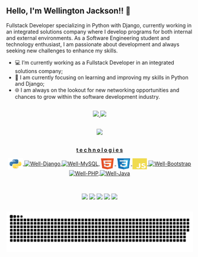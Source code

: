 ## Hello, I'm Wellington Jackson!! 👋
Fullstack Developer specializing in Python with Django, currently working in an integrated solutions company where I develop programs for both internal and external environments. As a Software Engineering student and technology enthusiast, I am passionate about development and always seeking new challenges to enhance my skills.

- 💻 I’m currently working as a Fullstack Developer in an integrated solutions company;
- 🐍 I am currently focusing on learning and improving my skills in Python and Django;
- 🌐 I am always on the lookout for new networking opportunities and chances to grow within the software development industry.

##
<div align="center">
  <a href="https://github.com/jsrwell">
  <img height="180em" src="https://github-readme-stats.vercel.app/api?username=jsrwell&show_icons=true&theme=transparent&include_all_commits=true&count_private=true"/>
  <img height="180em" src="https://github-readme-stats.vercel.app/api/top-langs/?username=jsrwell&layout=compact&langs_count=7&theme=transparent"/>
</div>
  
##
<div align="center">
  <a href="https://github.com/jsrwell-esiexata">
  <img height="180em" src="https://github-readme-stats.vercel.app/api?username=jsrwell-esiexat&show_icons=true&theme=transparent&include_all_commits=true&count_private=true"/>
</div>
  
##
<div align="center">
  <p><strong>t e c h n o l o g i e s </strong></p>
  <div style="display: inline_block" align="center">
    <img align="center" alt="Well-Python" height="30" width="40" src="https://raw.githubusercontent.com/devicons/devicon/master/icons/python/python-original.svg">
    <img align="center" alt="Well-Django" height="30" width="40" src="https://cdn.jsdelivr.net/gh/devicons/devicon/icons/django/django-plain.svg">
    <img align="center" alt="Well-MySQL" height="30" width="40" src="https://cdn.jsdelivr.net/gh/devicons/devicon/icons/mysql/mysql-original-wordmark.svg">
    <img align="center" alt="Well-HTML" height="30" width="40" src="https://raw.githubusercontent.com/devicons/devicon/master/icons/html5/html5-original.svg">
    <img align="center" alt="Well-CSS" height="30" width="40" src="https://raw.githubusercontent.com/devicons/devicon/master/icons/css3/css3-original.svg">
    <img align="center" alt="Well-Js" height="30" width="40" src="https://raw.githubusercontent.com/devicons/devicon/master/icons/javascript/javascript-plain.svg">
    <img align="center" alt="Well-Bootstrap" height="30" width="40" src="https://cdn.jsdelivr.net/gh/devicons/devicon/icons/bootstrap/bootstrap-original.svg">
    <img align="center" alt="Well-PHP" height="30" width="40" src="https://cdn.jsdelivr.net/gh/devicons/devicon/icons/php/php-plain.svg">
    <img align="center" alt="Well-Java" height="30" width="40" src="https://cdn.jsdelivr.net/gh/devicons/devicon/icons/java/java-original.svg">   
  </div>
</div>
  
##
<div align="center"><br>
  <a href="https://www.linkedin.com/in/jsrwell" target="_blank"><img src="https://img.shields.io/badge/-LinkedIn-%230077B5?style=for-the-badge&logo=linkedin&logoColor=white" target="_blank"></a>
  <a href="mailto:wellingtonjsramos@gmail.com"><img src="https://img.shields.io/badge/-Gmail-%23333?style=for-the-badge&logo=gmail&logoColor=white" target="_blank"></a>
  <a href="https://wa.me/5541997258110" target="_blank"><img src="https://img.shields.io/badge/WhatsApp-25D366?style=for-the-badge&logo=whatsapp&logoColor=white" target="_blank"></a>
  <a href="https://instagram.com/jsrwell" target="_blank"><img src="https://img.shields.io/badge/-Instagram-%23E4405F?style=for-the-badge&logo=instagram&logoColor=white" target="_blank"></a>
  <a href="https://twitter.com/jsrwell" target="_blank"><img src="https://img.shields.io/badge/Twitter-1DA1F2?style=for-the-badge&logo=twitter&logoColor=white" target="_blank"></a>
</div>
  
##
 <div align="center">
  <picture>
    <source media="(prefers-color-scheme: dark)" srcset="https://raw.githubusercontent.com/jsrwell/jsrwell/output/github-contribution-grid-snake-dark.svg">
    <source media="(prefers-color-scheme: light)" srcset="https://raw.githubusercontent.com/jsrwell/jsrwell/output/github-contribution-grid-snake.svg">
    <img alt="github contribution grid snake animation" src="https://raw.githubusercontent.com/jsrwell/jsrwell/output/github-contribution-grid-snake.svg">
  </picture>
 </div>

##

